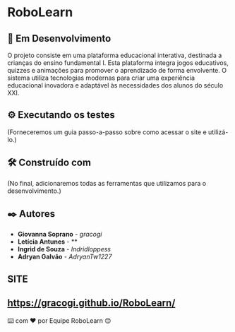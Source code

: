 # RoboLearn

## 🚀 Em Desenvolvimento 

O projeto consiste em uma plataforma educacional interativa, destinada a crianças do ensino fundamental I. Esta plataforma integra jogos educativos, quizzes e animações para promover o aprendizado de forma envolvente. O sistema utiliza tecnologias modernas para criar uma experiência educacional inovadora e adaptável às necessidades dos alunos do século XXI.

## ⚙️ Executando os testes

(Forneceremos um guia passo-a-passo sobre como acessar o site e utilizá-lo.)

## 🛠️ Construído com

(No final, adicionaremos todas as ferramentas que utilizamos para o desenvolvimento.)

## ✒️ Autores

* **Giovanna Soprano** - *gracogi* 
* **Letícia Antunes** - **
* **Ingrid de Souza** - *Indridloppess*
* **Adryan Galvão** - *AdryanTw1227*

## SITE
https://gracogi.github.io/RoboLearn/
---
⌨️ com ❤️ por Equipe RoboLearn 😊
